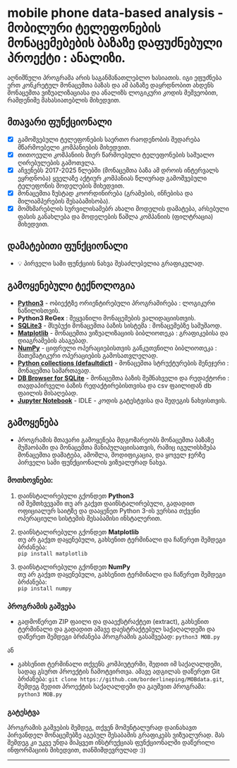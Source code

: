 # mobile phone data-based analysis - მობილური ტელეფონების მონაცემებების ბაზაზე დაფუძნებული პროექტი : ანალიზი.
აღნიშნული პროგრამა არის საგანმანათლებლო ხასიათის. იგი ეფუძნება ერთ კონკრეტულ მონაცემთა ბაზას და ამ ბაზაზე დაყრდნობით ახდენს მონაცემთა ვიზუალიზაციასა და ანალიზს ლოგიკური კოდის მეშვეობით, რამდენიმე მახასიათებლის მიხედვით.

## მთავარი ფუნქციონალი

- [x] გამოშვებული ტელეფონების საერთო რაოდენობის შედარება მწარმოებელი კომპანიების მიხედვით.
- [x] თითოეული კომპანიის მიერ წარმოებული ტელეფონების საშუალო ღირებულების გამოთვლა.
- [x] აჩვენებს 2017-2025 წლებში (მონაცემთა ბაზა ამ დროის ინტერვალს ეყრდნობა) ყველაზე აქტიურ კომპანიას წლიურად გამოშვებული ტელეფონის მოდელების მიხედვით.
- [x] მონაცემთა ზუსტად კოორდინირება (გრამების, ინჩებისა და მილიამპერების შესაბამისობა).
- [x] მომხმარებლის სურვილისამებრ ახალი მოდელის დამატება, არსებული ფასის განახლება და მოდელების წაშლა კომპანიის (ფილტრაცია) მიხედვით.

## დამატებითი ფუნქციონალი

- 💡 პირველი სამი ფუნქციის ნახვა შესაძლებელია გრაფიკულად.

## გამოყენებული ტექნოლოგია

- [**Python3**](https://www.python.org) - ობიექტზე ორიენტირებული პროგრამირება : ლოგიკური ნაწილისთვის.
- **Python3 ReGex** : შეყვანილი მონაცემების ვალიდაციისთვის.
- [**SQLite3**](https://sqlite.org/) - მსუბუქი მონაცემთა ბაზის სისტემა : მონაცემებზე სამუშაოდ.
- [**Matplotlib**](https://matplotlib.org/) - მონაცემთა ვიზუალიზაციის ბიბლიოთეკა : გრაფიკებისა და დიაგრამების ასაგებად.
- [**NumPy**](https://numpy.org/) - ციფრული ოპერაციებისთვის განკუთვნილი ბიბლიოთეკა : მათემატიკური ოპერაციების გამოსათვლელად.
- [**Python collections (defaultdict)**](https://docs.python.org/3/library/collections.html) - მონაცემთა სტრუქტურების მენეჯერი : მონაცემთა სამართავად.
- [**DB Browser for SQLite**](https://sqlitebrowser.org/) - მონაცემთა ბაზის შემნახველი და რედაქტორი : თავდაპირველი ბაზის რედაქტირებისთვისა და csv ფაილიდან db ფაილის მისაღებად.
- [**Jupyter Notebook**](https://jupyter.org/) - IDLE - კოდის გატესტვისა და შედეგის ნახვისთვის.

## გამოყენება
- პროგრამის მთავარი გამოყენება მდგომარეობს მონაცემთა ბაზაზე მუშაობაში და მონაცემთა მანიპულაციისათვის, რაშიც იგულისხმება მონაცემთა დამატება, ამოშლა, მოდიფიკაცია, და ყოველ ჯერზე პირველი სამი ფუნქციონალის ვიზუალურად ნახვა.

### მოთხოვნები:

1. დაინსტალირებული გქონდეთ **Python3**
\
იმ შემთხვევაში თუ არ გაქვთ დაინსტალირებული, გადადით ოფიციალურ საიტზე და დააყენეთ Python 3-ის ვერსია თქვენი ოპერაციული სისტემის შესაბამისი ინსტალერით.

2. დაინსტალირებული გქონდეთ **Matplotlib**
\
თუ არ გაქვთ დაყენებული, გახსენით ტერმინალი და ჩაწერეთ შემდეგი ბრძანება:
\
`pip install matplotlib`

3. დაინსტალირებული გქონდეთ **NumPy**
\
თუ არ გაქვთ დაყენებული, გახსენით ტერმინალი და ჩაწერეთ შემდეგი ბრძანება:
\
`pip install numpy`


### პროგრამის გაშვება

- გადმოწერეთ ZIP ფაილი და დააექსტრაქტეთ (extract), გახსენით ტერმინალი და გადადით ამავე დაესტრაქტებულ საქაღალდეში და დაწერეთ შემდეგი ბრძანება პროგრამის გასაშვებად: `python3 MOB.py`

ან

- გახსენით ტერმინალი თქვენს კომპიუტერში, შედით იმ საქაღალდეში, სადაც გსურთ პროექტის ჩამოტვირთვა. ამავე ადგილას დაწერეთ Git ბრძანება: `git clone https://github.com/borderlineping/MOBdata.git`, შემდეგ შედით პროექტის საქაღალდეში და გაუშვით პროგრამა: `python3 MOB.py`

### გატესტვა

პროგრამის გაშვების შემდეგ, თქვენ მომენტალურად დაინახავთ პირვანდელ მონაცემებზე აგებულ შესაბამის გრაფიკებს ვიზუალურად. მას შემდეგ კი უკვე უნდა მიჰყვეთ ინსტრუქციას ფუნქციონალში დაწერილი ინფორმაციის მიხედვით, თანმიმდევრულად :))

---
